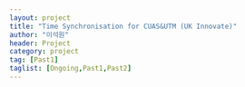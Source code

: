 ```yaml
---
layout: project
title: "Time Synchronisation for CUAS&UTM (UK Innovate)"
author: "이석원"
header: Project 
category: project 
tag: [Past1]
taglist: [Ongoing,Past1,Past2]
---
```


